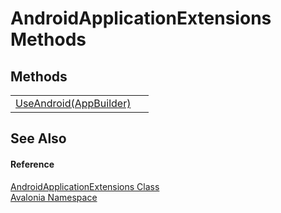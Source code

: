 # AndroidApplicationExtensions Methods




## Methods
<table>
<tr>
<td><a href="M_Avalonia_AndroidApplicationExtensions_UseAndroid">UseAndroid(AppBuilder)</a></td>
<td> </td>
</tr>
</table>

## See Also


#### Reference
<a href="T_Avalonia_AndroidApplicationExtensions">AndroidApplicationExtensions Class</a>  
<a href="N_Avalonia">Avalonia Namespace</a>  

